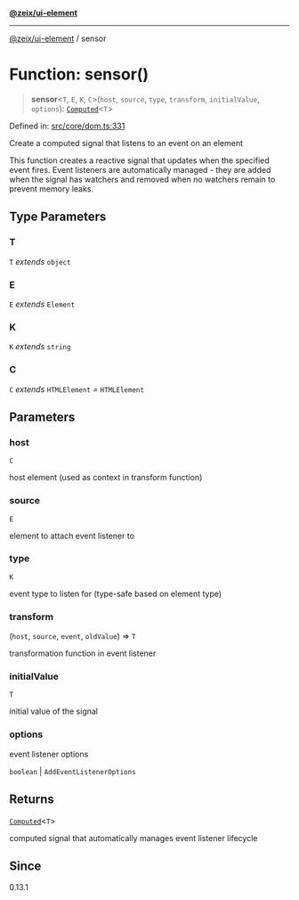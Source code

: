 [**@zeix/ui-element**](../README.md)

***

[@zeix/ui-element](../globals.md) / sensor

# Function: sensor()

> **sensor**\<`T`, `E`, `K`, `C`\>(`host`, `source`, `type`, `transform`, `initialValue`, `options`): [`Computed`](../type-aliases/Computed.md)\<`T`\>

Defined in: [src/core/dom.ts:331](https://github.com/zeixcom/ui-element/blob/bd4ae3ed0a4d2790834ffe22cb9cd0696e3104c4/src/core/dom.ts#L331)

Create a computed signal that listens to an event on an element

This function creates a reactive signal that updates when the specified event fires.
Event listeners are automatically managed - they are added when the signal has watchers
and removed when no watchers remain to prevent memory leaks.

## Type Parameters

### T

`T` *extends* `object`

### E

`E` *extends* `Element`

### K

`K` *extends* `string`

### C

`C` *extends* `HTMLElement` = `HTMLElement`

## Parameters

### host

`C`

host element (used as context in transform function)

### source

`E`

element to attach event listener to

### type

`K`

event type to listen for (type-safe based on element type)

### transform

(`host`, `source`, `event`, `oldValue`) => `T`

transformation function in event listener

### initialValue

`T`

initial value of the signal

### options

event listener options

`boolean` | `AddEventListenerOptions`

## Returns

[`Computed`](../type-aliases/Computed.md)\<`T`\>

computed signal that automatically manages event listener lifecycle

## Since

0.13.1
